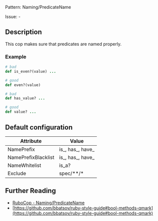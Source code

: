 Pattern: Naming/PredicateName

Issue: -

## Description

This cop makes sure that predicates are named properly.

### Example

```ruby
# bad
def is_even?(value) ...

# good
def even?(value)

# bad
def has_value? ...

# good
def value? ...
```

## Default configuration

Attribute | Value
--- | ---
NamePrefix | is_, has_, have_
NamePrefixBlacklist | is_, has_, have_
NameWhitelist | is_a?
Exclude | spec/\*\*/\*

## Further Reading

* [RuboCop - Naming/PredicateName](https://rubocop.readthedocs.io/en/latest/cops_naming/#namingpredicatename)
* [https://github.com/bbatsov/ruby-style-guide#bool-methods-qmark](https://github.com/bbatsov/ruby-style-guide#bool-methods-qmark)
